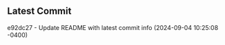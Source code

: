
## Latest Commit
e92dc27 - Update README with latest commit info (2024-09-04 10:25:08 -0400) <Yunxi-Zhou>

